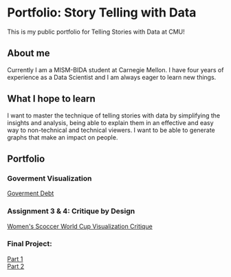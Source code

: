 # Portfolio: Story Telling with Data
This is my public portfolio for Telling Stories with Data at CMU!

## About me
Currently I am a MISM-BIDA student at Carnegie Mellon. I have four years of experience as a Data Scientist and I am always eager to learn new things. 

## What I hope to learn
I want to master the technique of telling stories with data by simplifying the insights and analysis, being able to explain them in an effective and easy way to non-technical and technical viewers. I want to be able to generate graphs that make an impact on people.

## Portfolio

### Goverment Visualization
[Goverment Debt](https://sbohljop.github.io/portfolio/dataviz2)

### Assignment 3 & 4: Critique by Design
[Women's Scoccer World Cup Visualization Critique](https://sbohljop.github.io/portfolio/critiquebydesign)

### Final Project:
[Part 1](https://sbohljop.github.io/portfolio/FP-part1)
<br>
[Part 2](https://sbohljop.github.io/portfolio/FP-part2)

